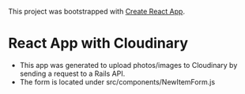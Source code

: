 This project was bootstrapped with [Create React App](https://github.com/facebook/create-react-app).

# React App with Cloudinary

- This app was generated to upload photos/images to Cloudinary by sending a request to a Rails API.
- The form is located under src/components/NewItemForm.js



